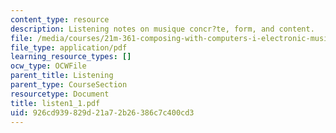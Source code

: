 ```yaml
---
content_type: resource
description: Listening notes on musique concr?te, form, and content.
file: /media/courses/21m-361-composing-with-computers-i-electronic-music-composition-spring-2008/926cd939829d21a72b26386c7c400cd3_listen1_1.pdf
file_type: application/pdf
learning_resource_types: []
ocw_type: OCWFile
parent_title: Listening
parent_type: CourseSection
resourcetype: Document
title: listen1_1.pdf
uid: 926cd939-829d-21a7-2b26-386c7c400cd3
---
```

